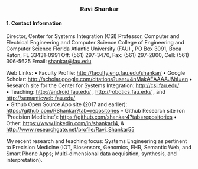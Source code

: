 ### <center>Ravi Shankar</center>

#### 1. Contact Information

Director, Center for Systems Integration (CSI)
Professor, Computer and Electrical Engineering and Computer Science
College of Engineering and Computer Science
Florida Atlantic University (FAU) , PO Box 3091, Boca Raton, FL 33431-0991
Off: (561) 297-3470, Fax: (561) 297-2800, Cell: (561) 306-5625
Email: shankar@fau.edu   

Web Links: 
•	Faculty Profile: 		http://faculty.eng.fau.edu/shankar/
•	Google Scholar: http://scholar.google.com/citations?user=4nMakAEAAAAJ&hl=en 
•	Research site for the Center for Systems Integration: http://csi.fau.edu/  
•	Teaching: http://android.fau.edu/ ,  http://robotics.fau.edu/ , and http://semanticweb.fau.edu/  
•	Github Open Source App site (2017 and earlier): https://github.com/RShankar?tab=repositories 
•	Github Research site (on ‘Precision Medicine’):  https://github.com/shankar4?tab=repositories 
•	Other: https://www.linkedin.com/in/shankar14, & http://www.researchgate.net/profile/Ravi_Shankar55

My recent research and teaching focus:  Systems Engineering as pertinent to Precision Medicine (IOT, Biosensors, Genomics, EHR, Semantic Web, and Smart Phone Apps;    Multi-dimensional data acquisition, synthesis, and interpretation).

